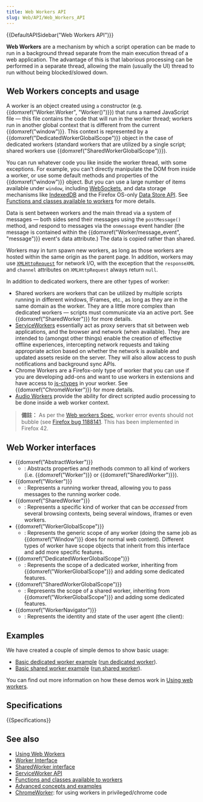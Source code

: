 ```yaml
---
title: Web Workers API
slug: Web/API/Web_Workers_API
---
```


{{DefaultAPISidebar("Web Workers API")}}

**Web Workers** are a mechanism by which a script operation can be made to run in a background thread separate from the main execution thread of a web application. The advantage of this is that laborious processing can be performed in a separate thread, allowing the main (usually the UI) thread to run without being blocked/slowed down.

## Web Workers concepts and usage

A worker is an object created using `a` constructor (e.g. {{domxref("Worker.Worker", "Worker()")}}) that runs a named JavaScript file — this file contains the code that will run in the worker thread; workers run in another global context that is different from the current {{domxref("window")}}. This context is represented by a {{domxref("DedicatedWorkerGlobalScope")}} object in the case of dedicated workers (standard workers that are utilized by a single script; shared workers use {{domxref("SharedWorkerGlobalScope")}}).

You can run whatever code you like inside the worker thread, with some exceptions. For example, you can't directly manipulate the DOM from inside a worker, or use some default methods and properties of the {{domxref("window")}} object. But you can use a large number of items available under `window`, including [WebSockets](/zh-TW/docs/WebSockets), and data storage mechanisms like [IndexedDB](/zh-TW/docs/Web/API/IndexedDB_API) and the Firefox OS-only [Data Store API](/zh-TW/docs/Web/API/Data_Store_API). See [Functions and classes available to workers](/zh-TW/docs/Web/API/Worker/Functions_and_classes_available_to_workers) for more details.

Data is sent between workers and the main thread via a system of messages — both sides send their messages using the `postMessage()` method, and respond to messages via the `onmessage` event handler (the message is contained within the {{domxref("Worker/message_event", "message")}} event's data attribute.) The data is copied rather than shared.

Workers may in turn spawn new workers, as long as those workers are hosted within the same origin as the parent page. In addition, workers may use [`XMLHttpRequest`](/zh-TW/docs/Web/API/XMLHttpRequest) for network I/O, with the exception that the `responseXML` and `channel` attributes on `XMLHttpRequest` always return `null`.

In addition to dedicated workers, there are other types of worker:

- Shared workers are workers that can be utilized by multiple scripts running in different windows, IFrames, etc., as long as they are in the same domain as the worker. They are a little more complex than dedicated workers — scripts must communicate via an active port. See {{domxref("SharedWorker")}} for more details.
- [ServiceWorkers](/zh-TW/docs/Web/API/ServiceWorker_API) essentially act as proxy servers that sit between web applications, and the browser and network (when available). They are intended to (amongst other things) enable the creation of effective offline experiences, intercepting network requests and taking appropriate action based on whether the network is available and updated assets reside on the server. They will also allow access to push notifications and background sync APIs.
- Chrome Workers are a Firefox-only type of worker that you can use if you are developing add-ons and want to use workers in extensions and have access to [js-ctypes](/zh-TW/js-ctypes) in your worker. See {{domxref("ChromeWorker")}} for more details.
- [Audio Workers](/zh-TW/docs/Web/API/Web_Audio_API#Audio_Workers) provide the ability for direct scripted audio processing to be done inside a web worker context.

> **備註：** As per the [Web workers Spec](https://html.spec.whatwg.org/multipage/workers.html#runtime-script-errors-2), worker error events should not bubble (see [Firefox bug 1188141](https://bugzil.la/1188141). This has been implemented in Firefox 42.

## Web Worker interfaces

- {{domxref("AbstractWorker")}}
  - : Abstracts properties and methods common to all kind of workers (i.e. {{domxref("Worker")}} or {{domxref("SharedWorker")}}).
- {{domxref("Worker")}}
  - : Represents a running worker thread, allowing you to pass messages to the running worker code.
- {{domxref("SharedWorker")}}
  - : Represents a specific kind of worker that can be _accessed_ from several browsing contexts, being several windows, iframes or even workers.
- {{domxref("WorkerGlobalScope")}}
  - : Represents the generic scope of any worker (doing the same job as {{domxref("Window")}} does for normal web content). Different types of worker have scope objects that inherit from this interface and add more specific features.
- {{domxref("DedicatedWorkerGlobalScope")}}
  - : Represents the scope of a dedicated worker, inheriting from {{domxref("WorkerGlobalScope")}} and adding some dedicated features.
- {{domxref("SharedWorkerGlobalScope")}}
  - : Represents the scope of a shared worker, inheriting from {{domxref("WorkerGlobalScope")}} and adding some dedicated features.
- {{domxref("WorkerNavigator")}}
  - : Represents the identity and state of the user agent (the client):

## Examples

We have created a couple of simple demos to show basic usage:

- [Basic dedicated worker example](https://github.com/mdn/simple-web-worker) ([run dedicated worker](http://mdn.github.io/simple-web-worker/)).
- [Basic shared worker example](https://github.com/mdn/simple-shared-worker) ([run shared worker](http://mdn.github.io/simple-shared-worker/)).

You can find out more information on how these demos work in [Using web workers](/zh-TW/docs/Web/API/Web_Workers_API/Using_web_workers).

## Specifications

{{Specifications}}

## See also

- [Using Web Workers](/zh-TW/docs/Web/API/Web_Workers_API/basic_usage)
- [Worker Interface](/zh-TW/docs/Web/API/Worker)
- [SharedWorker interface](/zh-TW/docs/Web/API/SharedWorker)
- [ServiceWorker API](/zh-TW/docs/Web/API/ServiceWorker_API)
- [Functions and classes available to workers](/zh-TW/docs/Web/API/Worker/Functions_and_classes_available_to_workers)
- [Advanced concepts and examples](/zh-TW/docs/Web/API/Web_Workers_API/Advanced_concepts_and_examples)
- [ChromeWorker](/zh-TW/docs/Web/API/ChromeWorker): for using workers in privileged/chrome code
